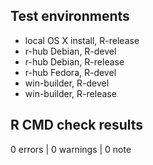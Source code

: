 ## Test environments

* local OS X install, R-release
* r-hub Debian, R-devel
* r-hub Debian, R-release
* r-hub Fedora, R-devel
* win-builder, R-devel
* win-builder, R-release

## R CMD check results

0 errors | 0 warnings | 0 note
